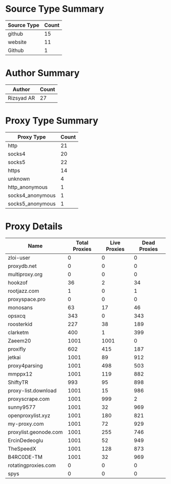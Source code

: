 # Source Type Summary

| Source Type | Count |
|-------------|-------|
| github | 15 |
| website | 11 |
| Github | 1 |


# Author Summary

| Author | Count |
|--------|-------|
| Rizsyad AR | 27 |


# Proxy Type Summary

| Proxy Type | Count |
|------------|-------|
| http | 21 |
| socks4 | 20 |
| socks5 | 22 |
| https | 14 |
| unknown | 4 |
| http_anonymous | 1 |
| socks4_anonymous | 1 |
| socks5_anonymous | 1 |


# Proxy Details

| Name | Total Proxies | Live Proxies | Dead Proxies |
|------|---------------|--------------|---------------|
| zloi-user | 0 | 0 | 0 |
| proxydb.net | 0 | 0 | 0 |
| multiproxy.org | 0 | 0 | 0 |
| hookzof | 36 | 2 | 34 |
| rootjazz.com | 1 | 0 | 1 |
| proxyspace.pro | 0 | 0 | 0 |
| monosans | 63 | 17 | 46 |
| opsxcq | 343 | 0 | 343 |
| roosterkid | 227 | 38 | 189 |
| clarketm | 400 | 1 | 399 |
| Zaeem20 | 1001 | 1001 | 0 |
| proxifly | 602 | 415 | 187 |
| jetkai | 1001 | 89 | 912 |
| proxy4parsing | 1001 | 498 | 503 |
| mmppx12 | 1001 | 119 | 882 |
| ShiftyTR | 993 | 95 | 898 |
| proxy-list.download | 1001 | 15 | 986 |
| proxyscrape.com | 1001 | 999 | 2 |
| sunny9577 | 1001 | 32 | 969 |
| openproxylist.xyz | 1001 | 180 | 821 |
| my-proxy.com | 1001 | 72 | 929 |
| proxylist.geonode.com | 1001 | 255 | 746 |
| ErcinDedeoglu | 1001 | 52 | 949 |
| TheSpeedX | 1001 | 128 | 873 |
| B4RC0DE-TM | 1001 | 32 | 969 |
| rotatingproxies.com | 0 | 0 | 0 |
| spys | 0 | 0 | 0 |
